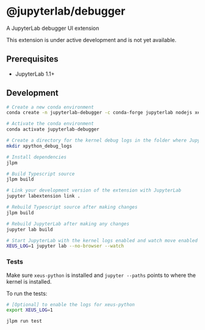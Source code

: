 # @jupyterlab/debugger

A JupyterLab debugger UI extension

This extension is under active development and is not yet available.

## Prerequisites

- JupyterLab 1.1+

## Development

```bash
# Create a new conda environment
conda create -n jupyterlab-debugger -c conda-forge jupyterlab nodejs xeus-python ptvsd

# Activate the conda environment
conda activate jupyterlab-debugger

# Create a directory for the kernel debug logs in the folder where JupyterLab is started
mkdir xpython_debug_logs

# Install dependencies
jlpm

# Build Typescript source
jlpm build

# Link your development version of the extension with JupyterLab
jupyter labextension link .

# Rebuild Typescript source after making changes
jlpm build

# Rebuild JupyterLab after making any changes
jupyter lab build

# Start JupyterLab with the kernel logs enabled and watch move enabled
XEUS_LOG=1 jupyter lab --no-browser --watch
```

### Tests

Make sure `xeus-python` is installed and `jupyter --paths` points to where the kernel is installed.

To run the tests:

```bash
# [Optional] to enable the logs for xeus-python
export XEUS_LOG=1

jlpm run test
```
